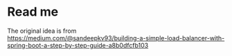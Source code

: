 # Read me

The original idea is from  
https://medium.com/@sandeepkv93/building-a-simple-load-balancer-with-spring-boot-a-step-by-step-guide-a8b0dfcfb103

